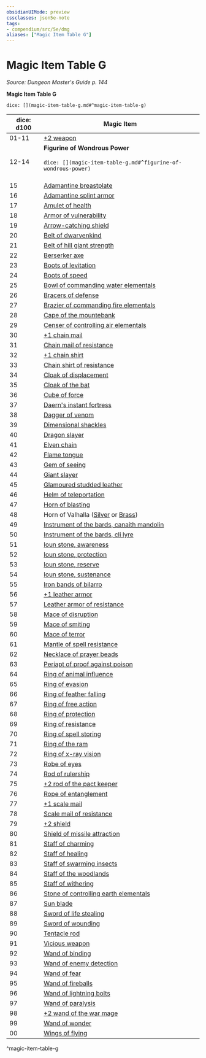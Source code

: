 ```yaml
---
obsidianUIMode: preview
cssclasses: json5e-note
tags:
- compendium/src/5e/dmg
aliases: ["Magic Item Table G"]
---
```

# Magic Item Table G
*Source: Dungeon Master's Guide p. 144* 

**Magic Item Table G**

`dice: [](magic-item-table-g.md#^magic-item-table-g)`

| dice: d100 | Magic Item |
|------------|------------|
| 01-11 | [+2 weapon](compendium/items/2-weapon.md) |
| 12-14 | **Figurine of Wondrous Power**<br /><br />`dice: [](magic-item-table-g.md#^figurine-of-wondrous-power)`<br /><br />| dice: d8 | Magic Item |<br />|----------|------------|<br />| 01 | [Figurine of wondrous power, bronze griffon](compendium/items/figurine-of-wondrous-power-bronze-griffon.md) |<br />| 02 | [Figurine of wondrous power, ebony fly](compendium/items/figurine-of-wondrous-power-ebony-fly.md) |<br />| 03 | [Figurine of wondrous power, golden lions](compendium/items/figurine-of-wondrous-power-golden-lions.md) |<br />| 04 | [Figurine of wondrous power, ivory goats](compendium/items/figurine-of-wondrous-power-ivory-goats.md) |<br />| 05 | [Figurine of wondrous power, marble elephant](compendium/items/figurine-of-wondrous-power-marble-elephant.md) |<br />| 06-07 | [Figurine of wondrous power, onyx dog](compendium/items/figurine-of-wondrous-power-onyx-dog.md) |<br />| 08 | [Figurine of wondrous power, serpentine owl](compendium/items/figurine-of-wondrous-power-serpentine-owl.md) |<br />^figurine-of-wondrous-power |
| 15 | [Adamantine breastplate](compendium/items/adamantine-armor.md) |
| 16 | [Adamantine splint armor](compendium/items/adamantine-armor.md) |
| 17 | [Amulet of health](compendium/items/amulet-of-health.md) |
| 18 | [Armor of vulnerability](compendium/items/armor-of-vulnerability.md) |
| 19 | [Arrow-catching shield](compendium/items/arrow-catching-shield.md) |
| 20 | [Belt of dwarvenkind](compendium/items/belt-of-dwarvenkind.md) |
| 21 | [Belt of hill giant strength](compendium/items/belt-of-hill-giant-strength.md) |
| 22 | [Berserker axe](compendium/items/berserker-axe.md) |
| 23 | [Boots of levitation](compendium/items/boots-of-levitation.md) |
| 24 | [Boots of speed](compendium/items/boots-of-speed.md) |
| 25 | [Bowl of commanding water elementals](compendium/items/bowl-of-commanding-water-elementals.md) |
| 26 | [Bracers of defense](compendium/items/bracers-of-defense.md) |
| 27 | [Brazier of commanding fire elementals](compendium/items/brazier-of-commanding-fire-elementals.md) |
| 28 | [Cape of the mountebank](compendium/items/cape-of-the-mountebank.md) |
| 29 | [Censer of controlling air elementals](compendium/items/censer-of-controlling-air-elementals.md) |
| 30 | [+1 chain mail](compendium/items/1-armor.md) |
| 31 | [Chain mail of resistance](compendium/items/armor-of-resistance.md) |
| 32 | [+1 chain shirt](compendium/items/1-armor.md) |
| 33 | [Chain shirt of resistance](compendium/items/armor-of-resistance.md) |
| 34 | [Cloak of displacement](compendium/items/cloak-of-displacement.md) |
| 35 | [Cloak of the bat](compendium/items/cloak-of-the-bat.md) |
| 36 | [Cube of force](compendium/items/cube-of-force.md) |
| 37 | [Daern's instant fortress](compendium/items/daerns-instant-fortress.md) |
| 38 | [Dagger of venom](compendium/items/dagger-of-venom.md) |
| 39 | [Dimensional shackles](compendium/items/dimensional-shackles.md) |
| 40 | [Dragon slayer](compendium/items/dragon-slayer.md) |
| 41 | [Elven chain](compendium/items/elven-chain.md) |
| 42 | [Flame tongue](compendium/items/flame-tongue.md) |
| 43 | [Gem of seeing](compendium/items/gem-of-seeing.md) |
| 44 | [Giant slayer](compendium/items/giant-slayer.md) |
| 45 | [Glamoured studded leather](compendium/items/glamoured-studded-leather.md) |
| 46 | [Helm of teleportation](compendium/items/helm-of-teleportation.md) |
| 47 | [Horn of blasting](compendium/items/horn-of-blasting.md) |
| 48 | Horn of Valhalla ([Silver](compendium/items/horn-of-valhalla-silver.md) or [Brass](compendium/items/horn-of-valhalla-brass.md)) |
| 49 | [Instrument of the bards, canaith mandolin](compendium/items/instrument-of-the-bards-canaith-mandolin.md) |
| 50 | [Instrument of the bards, cli lyre](compendium/items/instrument-of-the-bards-cli-lyre.md) |
| 51 | [Ioun stone, awareness](compendium/items/ioun-stone-awareness.md) |
| 52 | [Ioun stone, protection](compendium/items/ioun-stone-protection.md) |
| 53 | [Ioun stone, reserve](compendium/items/ioun-stone-reserve.md) |
| 54 | [Ioun stone, sustenance](compendium/items/ioun-stone-sustenance.md) |
| 55 | [Iron bands of bilarro](compendium/items/iron-bands-of-bilarro.md) |
| 56 | [+1 leather armor](compendium/items/1-armor.md) |
| 57 | [Leather armor of resistance](compendium/items/armor-of-resistance.md) |
| 58 | [Mace of disruption](compendium/items/mace-of-disruption.md) |
| 59 | [Mace of smiting](compendium/items/mace-of-smiting.md) |
| 60 | [Mace of terror](compendium/items/mace-of-terror.md) |
| 61 | [Mantle of spell resistance](compendium/items/mantle-of-spell-resistance.md) |
| 62 | [Necklace of prayer beads](compendium/items/necklace-of-prayer-beads.md) |
| 63 | [Periapt of proof against poison](compendium/items/periapt-of-proof-against-poison.md) |
| 64 | [Ring of animal influence](compendium/items/ring-of-animal-influence.md) |
| 65 | [Ring of evasion](compendium/items/ring-of-evasion.md) |
| 66 | [Ring of feather falling](compendium/items/ring-of-feather-falling.md) |
| 67 | [Ring of free action](compendium/items/ring-of-free-action.md) |
| 68 | [Ring of protection](compendium/items/ring-of-protection.md) |
| 69 | [Ring of resistance](compendium/items/ring-of-resistance.md) |
| 70 | [Ring of spell storing](compendium/items/ring-of-spell-storing.md) |
| 71 | [Ring of the ram](compendium/items/ring-of-the-ram.md) |
| 72 | [Ring of x-ray vision](compendium/items/ring-of-x-ray-vision.md) |
| 73 | [Robe of eyes](compendium/items/robe-of-eyes.md) |
| 74 | [Rod of rulership](compendium/items/rod-of-rulership.md) |
| 75 | [+2 rod of the pact keeper](compendium/items/2-rod-of-the-pact-keeper.md) |
| 76 | [Rope of entanglement](compendium/items/rope-of-entanglement.md) |
| 77 | [+1 scale mail](compendium/items/1-armor.md) |
| 78 | [Scale mail of resistance](compendium/items/armor-of-resistance.md) |
| 79 | [+2 shield](compendium/items/2-shield.md) |
| 80 | [Shield of missile attraction](compendium/items/shield-of-missile-attraction.md) |
| 81 | [Staff of charming](compendium/items/staff-of-charming.md) |
| 82 | [Staff of healing](compendium/items/staff-of-healing.md) |
| 83 | [Staff of swarming insects](compendium/items/staff-of-swarming-insects.md) |
| 84 | [Staff of the woodlands](compendium/items/staff-of-the-woodlands.md) |
| 85 | [Staff of withering](compendium/items/staff-of-withering.md) |
| 86 | [Stone of controlling earth elementals](compendium/items/stone-of-controlling-earth-elementals.md) |
| 87 | [Sun blade](compendium/items/sun-blade.md) |
| 88 | [Sword of life stealing](compendium/items/sword-of-life-stealing.md) |
| 89 | [Sword of wounding](compendium/items/sword-of-wounding.md) |
| 90 | [Tentacle rod](compendium/items/tentacle-rod.md) |
| 91 | [Vicious weapon](compendium/items/vicious-weapon.md) |
| 92 | [Wand of binding](compendium/items/wand-of-binding.md) |
| 93 | [Wand of enemy detection](compendium/items/wand-of-enemy-detection.md) |
| 94 | [Wand of fear](compendium/items/wand-of-fear.md) |
| 95 | [Wand of fireballs](compendium/items/wand-of-fireballs.md) |
| 96 | [Wand of lightning bolts](compendium/items/wand-of-lightning-bolts.md) |
| 97 | [Wand of paralysis](compendium/items/wand-of-paralysis.md) |
| 98 | [+2 wand of the war mage](compendium/items/2-wand-of-the-war-mage.md) |
| 99 | [Wand of wonder](compendium/items/wand-of-wonder.md) |
| 00 | [Wings of flying](compendium/items/wings-of-flying.md) |
^magic-item-table-g